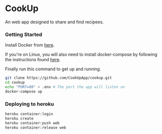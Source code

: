 # CookUp
An web app designed to share and find recipees.
### Getting Started
Install Docker from [here](https://docs.docker.com/get-docker/).

If you're on Linux, you will also need to install docker-compose by following the instructions found [here](https://docs.docker.com/get-docker/).

Finally run this command to get up and running.

```bash
git clone https://github.com/CookUpApp/cookup.git
cd cookup
echo "PORT=80" > .env # The port the app will listen on
docker-compose up
```

### Deploying to heroku
```bash
heroku container:login
heroku create
heroku container:push web
heroku container:release web
```
